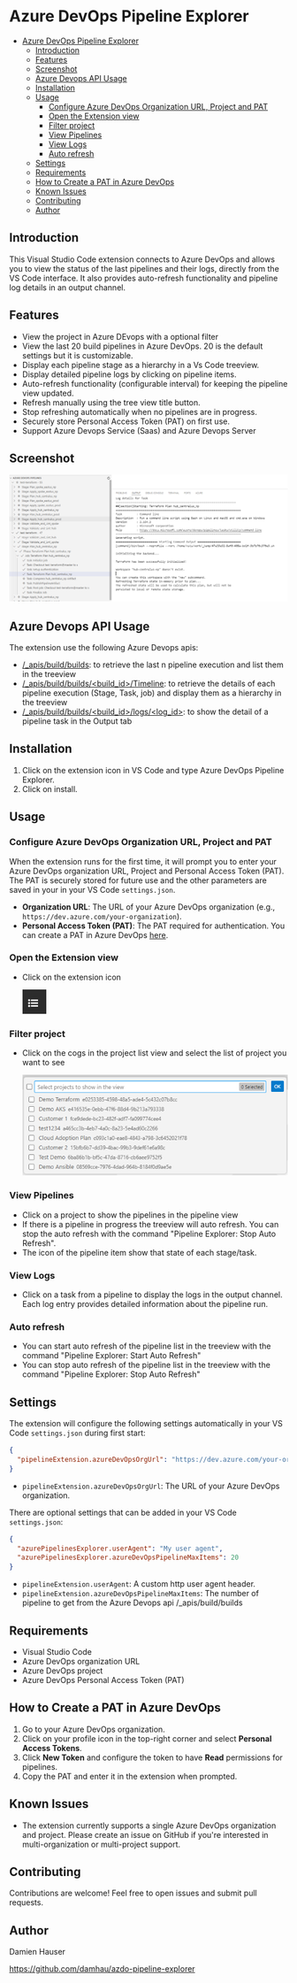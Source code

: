 # Azure DevOps Pipeline Explorer

- [Azure DevOps Pipeline Explorer](#azure-devops-pipeline-explorer)
  - [Introduction](#introduction)
  - [Features](#features)
  - [Screenshot](#screenshot)
  - [Azure Devops API Usage](#azure-devops-api-usage)
  - [Installation](#installation)
  - [Usage](#usage)
    - [Configure Azure DevOps Organization URL, Project and PAT](#configure-azure-devops-organization-url-project-and-pat)
    - [Open the Extension view](#open-the-extension-view)
    - [Filter project](#filter-project)
    - [View Pipelines](#view-pipelines)
    - [View Logs](#view-logs)
    - [Auto refresh](#auto-refresh)
  - [Settings](#settings)
  - [Requirements](#requirements)
  - [How to Create a PAT in Azure DevOps](#how-to-create-a-pat-in-azure-devops)
  - [Known Issues](#known-issues)
  - [Contributing](#contributing)
  - [Author](#author)


## Introduction

This Visual Studio Code extension connects to Azure DevOps and allows you to view the status of the last pipelines and their logs, directly from the VS Code interface. It also provides auto-refresh functionality and pipeline log details in an output channel.

## Features

- View the project in Azure DEvops with a optional filter
- View the last 20 build pipelines in Azure DevOps. 20 is the default settings but it is customizable.
- Display each pipeline stage as a hierarchy in a Vs Code treeview.
- Display detailed pipeline logs by clicking on pipeline items.
- Auto-refresh functionality (configurable interval) for keeping the pipeline view updated.
- Refresh manually using the tree view title button.
- Stop refreshing automatically when no pipelines are in progress.
- Securely store Personal Access Token (PAT) on first use.
- Support Azure Devops Service (Saas) and Azure Devops Server

## Screenshot

![alt text](images/image.png)

## Azure Devops API Usage

The extension use the following Azure Devops apis:

- [/\_apis/build/builds](https://learn.microsoft.com/en-us/rest/api/azure/devops/build/builds/list?view=azure-devops-rest-7.0): to retrieve the last n pipeline execution and list them in the treeview
- [/\_apis/build/builds/<build_id>/Timeline](https://learn.microsoft.com/en-us/rest/api/azure/devops/build/timeline/get?view=azure-devops-rest-7.0): to retrieve the details of each pipeline execution (Stage, Task, job) and display them as a hierarchy in the treeview
- [/\_apis/build/builds/<build_id>/logs/<log_id>](https://learn.microsoft.com/en-us/rest/api/azure/devops/build/builds/get-build-log?view=azure-devops-rest-7.0): to show the detail of a pipeline task in the Output tab

## Installation

1. Click on the extension icon in VS Code and type Azure DevOps Pipeline Explorer.
2. Click on install.

## Usage

### Configure Azure DevOps Organization URL, Project and PAT

When the extension runs for the first time, it will prompt you to enter your Azure DevOps organization URL, Project and Personal Access Token (PAT). The PAT is securely stored for future use and the other parameters are saved in your in your VS Code `settings.json`.

- **Organization URL**: The URL of your Azure DevOps organization (e.g., `https://dev.azure.com/your-organization`).
- **Personal Access Token (PAT)**: The PAT required for authentication. You can create a PAT in Azure DevOps [here](https://docs.microsoft.com/en-us/azure/devops/organizations/accounts/use-personal-access-tokens-to-authenticate).

### Open the Extension view

- Click on the extension icon

   ![alt text](images/image3.png)

### Filter project

- Click on the cogs in the project list view and select the list of project you want to see

  ![alt text](images/image2.png)

### View Pipelines

- Click on a project to show the pipelines in the pipeline view
- If there is a pipeline in progress the treeview will auto refresh. You can stop the auto refresh with the command "Pipeline Explorer: Stop Auto Refresh".
- The icon of the pipeline item show that state of each stage/task.

### View Logs

- Click on a task from a pipeline to display the logs in the output channel. Each log entry provides detailed information about the pipeline run.


### Auto refresh

- You can start auto refresh of the pipeline list in the treeview with the command "Pipeline Explorer: Start Auto Refresh"
- You can stop auto refresh of the pipeline list in the treeview with the command "Pipeline Explorer: Stop Auto Refresh"


## Settings

The extension will configure the following settings automatically in your VS Code `settings.json` during first start:

```json
{
  "pipelineExtension.azureDevOpsOrgUrl": "https://dev.azure.com/your-organization"
}
```

- `pipelineExtension.azureDevOpsOrgUrl`: The URL of your Azure DevOps organization.

There are optional settings that can be added in your VS Code `settings.json`:

```json
{
  "azurePipelinesExplorer.userAgent": "My user agent",
  "azurePipelinesExplorer.azureDevOpsPipelineMaxItems": 20
}
```

- `pipelineExtension.userAgent`: A custom http user agent header.
- `pipelineExtension.azureDevOpsPipelineMaxItems`: The number of pipeline to get from the Azure Devops api /\_apis/build/builds

## Requirements

- Visual Studio Code
- Azure DevOps organization URL
- Azure DevOps project
- Azure DevOps Personal Access Token (PAT)

## How to Create a PAT in Azure DevOps

1. Go to your Azure DevOps organization.
2. Click on your profile icon in the top-right corner and select **Personal Access Tokens**.
3. Click **New Token** and configure the token to have **Read** permissions for pipelines.
4. Copy the PAT and enter it in the extension when prompted.

## Known Issues

- The extension currently supports a single Azure DevOps organization and project. Please create an issue on GitHub if you're interested in multi-organization or multi-project support.

## Contributing

Contributions are welcome! Feel free to open issues and submit pull requests.

## Author

Damien Hauser

https://github.com/damhau/azdo-pipeline-explorer